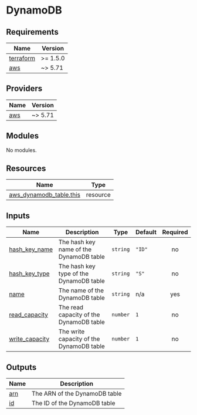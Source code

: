 # DynamoDB

<!-- BEGIN_TF_DOCS -->
## Requirements

| Name | Version |
|------|---------|
| <a name="requirement_terraform"></a> [terraform](#requirement\_terraform) | >= 1.5.0 |
| <a name="requirement_aws"></a> [aws](#requirement\_aws) | ~> 5.71 |

## Providers

| Name | Version |
|------|---------|
| <a name="provider_aws"></a> [aws](#provider\_aws) | ~> 5.71 |

## Modules

No modules.

## Resources

| Name | Type |
|------|------|
| [aws_dynamodb_table.this](https://registry.terraform.io/providers/hashicorp/aws/latest/docs/resources/dynamodb_table) | resource |

## Inputs

| Name | Description | Type | Default | Required |
|------|-------------|------|---------|:--------:|
| <a name="input_hash_key_name"></a> [hash\_key\_name](#input\_hash\_key\_name) | The hash key name of the DynamoDB table | `string` | `"ID"` | no |
| <a name="input_hash_key_type"></a> [hash\_key\_type](#input\_hash\_key\_type) | The hash key type of the DynamoDB table | `string` | `"S"` | no |
| <a name="input_name"></a> [name](#input\_name) | The name of the DynamoDB table | `string` | n/a | yes |
| <a name="input_read_capacity"></a> [read\_capacity](#input\_read\_capacity) | The read capacity of the DynamoDB table | `number` | `1` | no |
| <a name="input_write_capacity"></a> [write\_capacity](#input\_write\_capacity) | The write capacity of the DynamoDB table | `number` | `1` | no |

## Outputs

| Name | Description |
|------|-------------|
| <a name="output_arn"></a> [arn](#output\_arn) | The ARN of the DynamoDB table |
| <a name="output_id"></a> [id](#output\_id) | The ID of the DynamoDB table |
<!-- END_TF_DOCS -->
